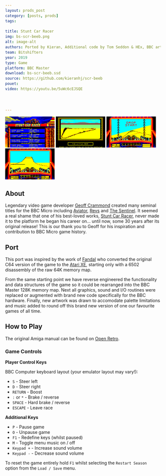 ```yaml
---
layout: prods_post
category: [posts, prods]
tags: 

title: Stunt Car Racer
img: bs-scr-beeb.png
alt: image-alt
authors: Ported by Kieran, Additional code by Tom Seddon & HEx, BBC art by John Blythe, 'Out Run Europa' music composed by Matt Furniss, Music conversion & code by Simon
team: Bitshifters
year: 2019
type: Game
platform: BBC Master
download: bs-scr-beeb.ssd
source: https://github.com/kieranhj/scr-beeb
pouet: 
video: https://youtu.be/5uWc6cEJSQE



---
```


<img src="../../content/scr/league.png" width="160" height="100" />
<img src="../../content/scr/track-preview.png" width="160" height="100" />
<img src="../../content/scr/drop-start.png" width="160" height="100" />
<img src="../../content/scr/ramp.png" width="160" height="100" />

## **About**

Legendary video game developer [Geoff Crammond](https://en.wikipedia.org/wiki/Geoff_Crammond) created many seminal titles for the BBC Micro including [Aviator](http://bbcmicro.co.uk/game.php?id=39), [Revs](http://bbcmicro.co.uk/game.php?id=267) and [The Sentinel](http://bbcmicro.co.uk/game.php?id=2527). It seemed a real shame that one of his best-loved works, [Stunt Car Racer](https://en.wikipedia.org/wiki/Stunt_Car_Racer), never made it to the platform he began his career on... until now, some 30 years after its original release! This is our thank you to Geoff for his inspiration and contribution to BBC Micro game history.


## **Port**

This port was inspired by the work of [Fandal](http://a8.fandal.cz/) who converted the original C64 version of the game to the [Atari XE](http://a8.fandal.cz/detail.php?files_id=7541), starting only with a 6502 disassembly of the raw 64K memory map.

From the same starting point we have reverse engineered the functionality and data structures of the game so it could be rearranged into the BBC Master 128K memory map. Next all graphics, sound and I/O routines were replaced or augmented with brand new code specifically for the BBC hardware. Finally, new artwork was drawn to accomodate palette limitations and music added to round off this brand new version of one our favourite games of all time.


## **How to Play**

The original Amiga manual can be found on [Open Retro](https://openretro.org/amiga/stunt-car-racer/docs).


### Game Controls

**Player Control Keys**

BBC Computer keyboard layout (your emulator layout may vary!):

* `S` - Steer left
* `D` - Steer right
* `RETURN` - Boost
* `:` or `*` - Brake / reverse
* `SPACE` - Hard brake / reverse
* `ESCAPE` - Leave race

**Additional Keys**

* `P` - Pause game
* `O` - Unpause game
* `F1` - Redefine keys (whilst paused)
* `M` - Toggle menu music on / off 
* `Keypad +` - Increase sound volume
* `Keypad -` - Decrease sound volume

To reset the game entirely hold `F1` whilst selecting the `Restart Season` option from the `Load / Save` menu.
